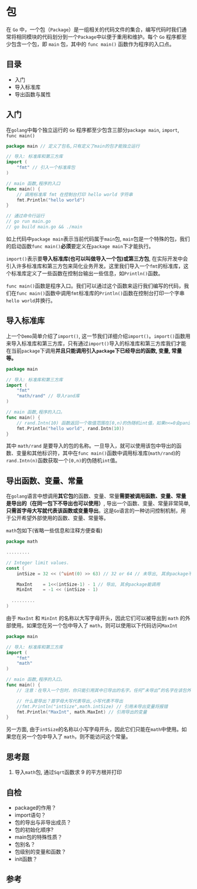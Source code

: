 # 包

在 `Go` 中，一个包（`Package`）是一组相关的代码文件的集合，编写代码时我们通常将相同模块的代码划分到一个`Package`中以便于重用和维护。每个 `Go` 程序都至少包含一个包，即 `main` 包，其中的 `func main()` 函数作为程序的入口点。

## 目录

- 入门
- 导入标准库
- 导出函数与属性

## 入门 

在`golang`中每个独立运行的 `Go` 程序都至少包含三部分`package main`, `import`, `func main()`

```go
package main // 定义了包名,只有定义了main的包才能独立运行

// 导入: 标准库和第三方库
import (
	"fmt" // 引入一个标准库包
)

// main 函数,程序的入口
func main() {
	// 调用标准库 fmt 在控制台打印 hello world 字符串
	fmt.Println("hello world")
}

// 通过命令行运行
// go run main.go
// go build main.go && ./main
```

如上代码中`package main`表示当前代码属于`main`包, `main`包是一个特殊的包，我们的启动函数`func main()`**必须**要定义在`package main`下才能执行。

`import()`表示要**导入标准库(**也可以叫做导入一个包)或**第三方包**, 在实际开发中会引入许多标准库和第三方包来简化业务开发。这里我们导入一个`fmt`的标准库，这个标准库定义了一些函数在控制台输出一些信息，如`Println()`函数。

`func main()`函数是程序入口。我们可以通过这个函数来运行我们编写的代码，我们在`func main()`函数中调用`fmt`标准库的`Println()`函数在控制台打印一个字串`hello world`并换行。

## 导入标准库

上一个`Demo`简单介绍了`import()`, 这一节我们详细介绍`import()`。`import()`函数用来导入标准库和第三方库，只有通过`import()`导入的标准库和第三方库我们才能在当前`package`下调用**并且只能调用引入`package`下已经导出的函数, 变量, 常量等。**

```go
package main

// 导入: 标准库和第三方库
import (
	"fmt"
	"math/rand" // 导入rand库
)

// main 函数,程序的入口。
func main() {
	// rand.Intn(10) 函数返回一个取值范围在[0,n)的伪随机int值，如果n<=0会panic。
	fmt.Println("hello world", rand.Intn(10))
}
```

其中 `math/rand` 是要导入的包的名称。一旦导入，就可以使用该包中导出的函数、变量和其他标识符，其中在`func main()`函数中调用标准库(`math/rand`)的`rand.Intn(n)`函数获取一个`[0,n)`的伪随机`int`值。

## 导出函数、变量、常量

在`golang`语言中想调用**其它包**的函数、变量、常量**需要被调用函数、变量、常量是导出的（在同一包下不导出也可以使用）**, 导出一个函数、变量、常量非常简单, **只需首字母大写就代表该函数或变量导出**。这是`Go`语言的一种访问控制机制，用于公开希望外部使用的函数、变量、常量等。

`math`包如下(省略一些信息和注释方便查看)

```go
package math

.........

// Integer limit values.
const (
	intSize = 32 << (^uint(0) >> 63) // 32 or 64 // 未导出, 其余package不能调用

	MaxInt    = 1<<(intSize-1) - 1 // 导出, 其余package能调用
	MinInt    = -1 << (intSize - 1)
  
  .........
)
```

由于 `MaxInt` 和 `MinInt` 的名称以大写字母开头，因此它们可以被导出到 `math` 的外部使用。如果您在另一个包中导入了 `math`，则可以使用以下代码访问`MaxInt` 

```go
package main

// 导入: 标准库和第三方库
import (
	"fmt"
	"math"
)

// main 函数,程序的入口。
func main() {
	// 注意：在导入一个包时，你只能引用其中已导出的名字。任何“未导出”的名字在该包外均无法访问

	// 什么是导出？首字母大写代表导出,小写代表不导出
	//fmt.Println("intSize",math.intSize) // 引用未导出变量将报错
	fmt.Println("MaxInt", math.MaxInt) // 引用导出的变量
}
```

另一方面, 由于`intSize`的名称以小写字母开头，因此它们只能在`math`中使用。如果您在另一个包中导入了 `math`，则不能访问这个常量。

## 思考题

1. 导入`math`包, 通过`Sqrt`函数求 9 的平方根并打印

## 自检

- package的作用？
- import语句？
- 包的导出与非导出成员？
- 包的初始化顺序?
- main包的特殊性质？
- 包别名？
- 包级别的变量和函数？
- init函数？

## 参考